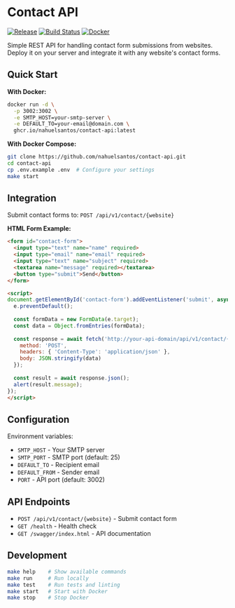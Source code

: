 # Contact API

[![Release](https://img.shields.io/github/v/release/nahuelsantos/contact-api?include_prereleases&style=for-the-badge)](https://github.com/nahuelsantos/contact-api/releases)
[![Build Status](https://img.shields.io/github/actions/workflow/status/nahuelsantos/contact-api/release.yml?branch=main&style=for-the-badge)](https://github.com/nahuelsantos/contact-api/actions)
[![Docker](https://img.shields.io/badge/Docker-Ready-2496ED?logo=docker&logoColor=white&style=for-the-badge)](https://github.com/nahuelsantos/contact-api/blob/main/Dockerfile)

Simple REST API for handling contact form submissions from websites. Deploy it on your server and integrate it with any website's contact forms.

## Quick Start

**With Docker:**
```bash
docker run -d \
  -p 3002:3002 \
  -e SMTP_HOST=your-smtp-server \
  -e DEFAULT_TO=your-email@domain.com \
  ghcr.io/nahuelsantos/contact-api:latest
```

**With Docker Compose:**
```bash
git clone https://github.com/nahuelsantos/contact-api.git
cd contact-api
cp .env.example .env  # Configure your settings
make start
```

## Integration

Submit contact forms to: `POST /api/v1/contact/{website}`

**HTML Form Example:**
```html
<form id="contact-form">
  <input type="text" name="name" required>
  <input type="email" name="email" required>
  <input type="text" name="subject" required>
  <textarea name="message" required></textarea>
  <button type="submit">Send</button>
</form>

<script>
document.getElementById('contact-form').addEventListener('submit', async (e) => {
  e.preventDefault();
  
  const formData = new FormData(e.target);
  const data = Object.fromEntries(formData);
  
  const response = await fetch('http://your-api-domain/api/v1/contact/{website}', {
    method: 'POST',
    headers: { 'Content-Type': 'application/json' },
    body: JSON.stringify(data)
  });
  
  const result = await response.json();
  alert(result.message);
});
</script>
```

## Configuration

Environment variables:
- `SMTP_HOST` - Your SMTP server
- `SMTP_PORT` - SMTP port (default: 25)
- `DEFAULT_TO` - Recipient email
- `DEFAULT_FROM` - Sender email
- `PORT` - API port (default: 3002)

## API Endpoints

- `POST /api/v1/contact/{website}` - Submit contact form
- `GET /health` - Health check
- `GET /swagger/index.html` - API documentation

## Development

```bash
make help    # Show available commands
make run     # Run locally
make test    # Run tests and linting
make start   # Start with Docker
make stop    # Stop Docker
```